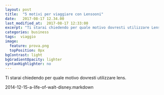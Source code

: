 ```yaml
---
layout: post
title:  "5 motivi per viaggiare con Lensooni"
date:   2017-08-17 12.34.00
last_modified_at:  2017-08-17 12:33:00
excerpt: "Ti starai chiedendo per quale motivo dovresti utilizzare Lensooni anziché un altro servizio di alloggio..."
categories: business
tags:  viaggio
image:
  feature: prova.png
  topPosition: 0px
bgContrast: light
bgGradientOpacity: lighter
syntaxHighlighter: no
---
```


Ti starai chiedendo per quale motivo dovresti utilizzare lens.


2014-12-15-a-life-of-walt-disney.markdown
